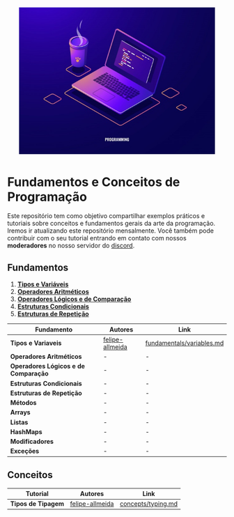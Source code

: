 <h1 align="center">
  <img src="/Images/concepts.jpg" alt="Concepts" width="450px" />
</h1>

# Fundamentos e Conceitos de Programação

Este repositório tem como objetivo compartilhar exemplos práticos e tutoriais sobre conceitos e fundamentos gerais da arte da programação.
Iremos ir atualizando este repositório mensalmente. Você também pode contribuir com o seu tutorial entrando em contato com nossos **moderadores** no nosso servidor do [discord](https://discord.gg/FvkzVcr).
<br>

## Fundamentos

1. [**Tipos e Variáveis**]()
2. [**Operadores Aritméticos**]()
3. [**Operadores Lógicos e de Comparação**]()
4. [**Estruturas Condicionais**]()
5. [**Estruturas de Repetição**]()

Fundamento | Autores | Link
------- | ------- | -------
**Tipos e Variaveis** | [felipe-allmeida](https://github.com/felipe-allmeida) | [fundamentals/variables.md](https://github.com/Pampa-Devs/concepts/blob/master/Fundamentals/variables.md)
**Operadores Aritméticos** | - | -
**Operadores Lógicos e de Comparação** | - | -
**Estruturas Condicionais** | - | -
**Estruturas de Repetição** | - | -
**Métodos** | - | -
**Arrays** | - | -
**Listas** | - | -
**HashMaps** | - | -
**Modificadores** | - | -
**Exceções** | - | -

## Conceitos

Tutorial | Autores | Link
------- | ------- | -------
**Tipos de Tipagem** | [felipe-allmeida](https://github.com/felipe-allmeida) | [concepts/typing.md](https://github.com/Pampa-Devs/concepts/blob/master/Concepts/typing.md)
